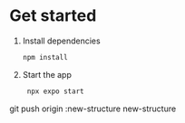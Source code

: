 # Get started

1. Install dependencies

   ```bash
   npm install
   ```

2. Start the app

   ```bash
    npx expo start
   ```

git push origin :new-structure new-structure

